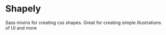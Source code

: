Shapely
======

Sass mixins for creating css shapes. Great for creating simple illustrations of UI and more
